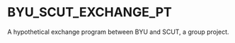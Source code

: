 BYU_SCUT_EXCHANGE_PT
====================

A hypothetical exchange program between BYU and SCUT, a group project.
